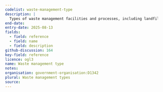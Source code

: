 ```yaml
---
codelist: waste-management-type
description: |
  Types of waste management facilities and processes, including landfill, incineration, recycling, composting, and other related developments.
end-date:
entry-date: 2025-08-13
fields:
  - field: reference
  - field: name
  - field: description
github-discussion: 164
key-field: reference
licence: ogl3
name: Waste management type
notes:
organisation: government-organisation:D1342
plural: Waste management types
source: 
---
```

